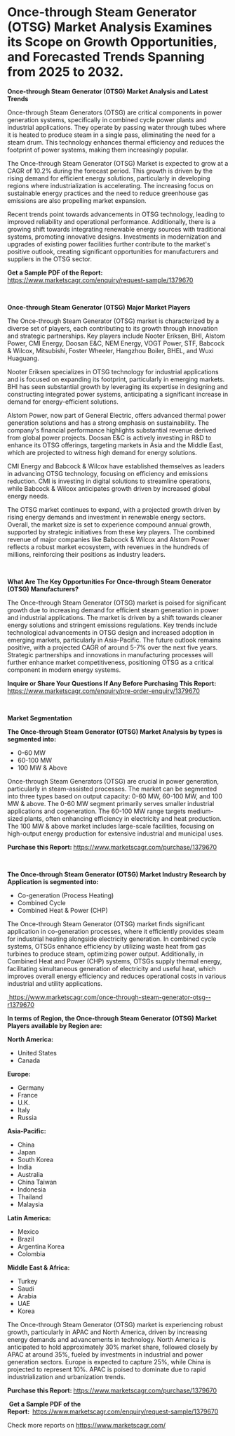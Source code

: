 <p><h1>Once-through Steam Generator (OTSG) Market Analysis Examines its Scope on Growth Opportunities, and Forecasted Trends Spanning from 2025 to 2032.</h1></p><p><strong>Once-through Steam Generator (OTSG) Market Analysis and Latest Trends</strong></p>
<p><p>Once-through Steam Generators (OTSG) are critical components in power generation systems, specifically in combined cycle power plants and industrial applications. They operate by passing water through tubes where it is heated to produce steam in a single pass, eliminating the need for a steam drum. This technology enhances thermal efficiency and reduces the footprint of power systems, making them increasingly popular.</p><p>The Once-through Steam Generator (OTSG) Market is expected to grow at a CAGR of 10.2% during the forecast period. This growth is driven by the rising demand for efficient energy solutions, particularly in developing regions where industrialization is accelerating. The increasing focus on sustainable energy practices and the need to reduce greenhouse gas emissions are also propelling market expansion. </p><p>Recent trends point towards advancements in OTSG technology, leading to improved reliability and operational performance. Additionally, there is a growing shift towards integrating renewable energy sources with traditional systems, promoting innovative designs. Investments in modernization and upgrades of existing power facilities further contribute to the market's positive outlook, creating significant opportunities for manufacturers and suppliers in the OTSG sector.</p></p>
<p><strong>Get a Sample PDF of the Report:&nbsp;</strong> <a href="https://www.marketscagr.com/enquiry/request-sample/1379670?utm_campaign=3277&utm_medium=2&utm_source=Github&utm_content=ia&utm_term=11042025&utm_id=once-through-steam-generator-otsg">https://www.marketscagr.com/enquiry/request-sample/1379670</a></p>
<p>&nbsp;</p>
<p><strong>Once-through Steam Generator (OTSG) Major Market Players</strong></p>
<p><p>The Once-through Steam Generator (OTSG) market is characterized by a diverse set of players, each contributing to its growth through innovation and strategic partnerships. Key players include Nooter Eriksen, BHI, Alstom Power, CMI Energy, Doosan E&C, NEM Energy, VOGT Power, STF, Babcock & Wilcox, Mitsubishi, Foster Wheeler, Hangzhou Boiler, BHEL, and Wuxi Huaguang.</p><p>Nooter Eriksen specializes in OTSG technology for industrial applications and is focused on expanding its footprint, particularly in emerging markets. BHI has seen substantial growth by leveraging its expertise in designing and constructing integrated power systems, anticipating a significant increase in demand for energy-efficient solutions.</p><p>Alstom Power, now part of General Electric, offers advanced thermal power generation solutions and has a strong emphasis on sustainability. The company's financial performance highlights substantial revenue derived from global power projects. Doosan E&C is actively investing in R&D to enhance its OTSG offerings, targeting markets in Asia and the Middle East, which are projected to witness high demand for energy solutions.</p><p>CMI Energy and Babcock & Wilcox have established themselves as leaders in advancing OTSG technology, focusing on efficiency and emissions reduction. CMI is investing in digital solutions to streamline operations, while Babcock & Wilcox anticipates growth driven by increased global energy needs.</p><p>The OTSG market continues to expand, with a projected growth driven by rising energy demands and investment in renewable energy sectors. Overall, the market size is set to experience compound annual growth, supported by strategic initiatives from these key players. The combined revenue of major companies like Babcock & Wilcox and Alstom Power reflects a robust market ecosystem, with revenues in the hundreds of millions, reinforcing their positions as industry leaders.</p></p>
<p>&nbsp;</p>
<p><strong>What Are The Key Opportunities For Once-through Steam Generator (OTSG) Manufacturers?</strong></p>
<p><p>The Once-through Steam Generator (OTSG) market is poised for significant growth due to increasing demand for efficient steam generation in power and industrial applications. The market is driven by a shift towards cleaner energy solutions and stringent emissions regulations. Key trends include technological advancements in OTSG design and increased adoption in emerging markets, particularly in Asia-Pacific. The future outlook remains positive, with a projected CAGR of around 5-7% over the next five years. Strategic partnerships and innovations in manufacturing processes will further enhance market competitiveness, positioning OTSG as a critical component in modern energy systems.</p></p>
<p><strong>Inquire or Share Your Questions If Any Before Purchasing This Report:</strong> <a href="https://www.marketscagr.com/enquiry/pre-order-enquiry/1379670?utm_campaign=3277&utm_medium=2&utm_source=Github&utm_content=ia&utm_term=11042025&utm_id=once-through-steam-generator-otsg">https://www.marketscagr.com/enquiry/pre-order-enquiry/1379670</a></p>
<p>&nbsp;</p>
<p><strong>Market Segmentation</strong></p>
<p><strong>The Once-through Steam Generator (OTSG) Market Analysis by types is segmented into:</strong></p>
<p><ul><li>0-60 MW</li><li>60-100 MW</li><li>100 MW & Above</li></ul></p>
<p><p>Once-through Steam Generators (OTSG) are crucial in power generation, particularly in steam-assisted processes. The market can be segmented into three types based on output capacity: 0-60 MW, 60-100 MW, and 100 MW & above. The 0-60 MW segment primarily serves smaller industrial applications and cogeneration. The 60-100 MW range targets medium-sized plants, often enhancing efficiency in electricity and heat production. The 100 MW & above market includes large-scale facilities, focusing on high-output energy production for extensive industrial and municipal uses.</p></p>
<p><strong>Purchase this Report:&nbsp;</strong><a href="https://www.marketscagr.com/purchase/1379670?utm_campaign=3277&utm_medium=2&utm_source=Github&utm_content=ia&utm_term=11042025&utm_id=once-through-steam-generator-otsg">https://www.marketscagr.com/purchase/1379670</a></p>
<p>&nbsp;</p>
<p><strong>The Once-through Steam Generator (OTSG) Market Industry Research by Application is segmented into:</strong></p>
<p><ul><li>Co-generation (Process Heating)</li><li>Combined Cycle</li><li>Combined Heat & Power (CHP)</li></ul></p>
<p><p>The Once-through Steam Generator (OTSG) market finds significant application in co-generation processes, where it efficiently provides steam for industrial heating alongside electricity generation. In combined cycle systems, OTSGs enhance efficiency by utilizing waste heat from gas turbines to produce steam, optimizing power output. Additionally, in Combined Heat and Power (CHP) systems, OTSGs supply thermal energy, facilitating simultaneous generation of electricity and useful heat, which improves overall energy efficiency and reduces operational costs in various industrial and utility applications.</p></p>
<p><a href="https://www.marketscagr.com/once-through-steam-generator-otsg--r1379670?utm_campaign=3277&utm_medium=2&utm_source=Github&utm_content=ia&utm_term=11042025&utm_id=once-through-steam-generator-otsg">&nbsp;https://www.marketscagr.com/once-through-steam-generator-otsg--r1379670</a></p>
<p><strong>In terms of Region, the Once-through Steam Generator (OTSG) Market Players available by Region are:</strong></p>
<p>
    <p> <strong> North America: </strong>
        <ul>
            <li>United States</li>
            <li>Canada</li>
        </ul>
        </p> 
    <p> <strong> Europe: </strong>
        <ul>
            <li>Germany</li>
            <li>France</li>
            <li>U.K.</li>
            <li>Italy</li>
            <li>Russia</li>
        </ul>
        </p> 
    <p> <strong> Asia-Pacific: </strong>
        <ul>
            <li>China</li>
            <li>Japan</li>
            <li>South Korea</li>
            <li>India</li>
            <li>Australia</li>
            <li>China Taiwan</li>
            <li>Indonesia</li>
            <li>Thailand</li>
            <li>Malaysia</li>
        </ul>
        </p> 
    <p> <strong> Latin America: </strong>
        <ul>
            <li>Mexico</li>
            <li>Brazil</li>
            <li>Argentina Korea</li>
            <li>Colombia</li>
        </ul>
        </p> 
    <p> <strong> Middle East & Africa: </strong>
        <ul>
            <li>Turkey</li>
            <li>Saudi</li>
            <li>Arabia</li>
            <li>UAE</li>
            <li>Korea</li>
        </ul>
    </p>
    </p>
<p><p>The Once-through Steam Generator (OTSG) market is experiencing robust growth, particularly in APAC and North America, driven by increasing energy demands and advancements in technology. North America is anticipated to hold approximately 30% market share, followed closely by APAC at around 35%, fueled by investments in industrial and power generation sectors. Europe is expected to capture 25%, while China is projected to represent 10%. APAC is poised to dominate due to rapid industrialization and urbanization trends.</p></p>
<p><strong>Purchase this Report: </strong><a href="https://www.marketscagr.com/purchase/1379670?utm_campaign=3277&utm_medium=2&utm_source=Github&utm_content=ia&utm_term=11042025&utm_id=once-through-steam-generator-otsg">https://www.marketscagr.com/purchase/1379670</a></p>
<p>&nbsp;<strong>Get a Sample PDF of the Report:&nbsp;&nbsp;</strong><a href="https://www.marketscagr.com/enquiry/request-sample/1379670?utm_campaign=3277&utm_medium=2&utm_source=Github&utm_content=ia&utm_term=11042025&utm_id=once-through-steam-generator-otsg">https://www.marketscagr.com/enquiry/request-sample/1379670</a></p>
<p><strong></strong></p>
<p>Check more reports on <a href="https://www.marketscagr.com/?utm_campaign=3277&utm_medium=2&utm_source=Github&utm_content=ia&utm_term=11042025&utm_id=once-through-steam-generator-otsg">https://www.marketscagr.com/</a></p>